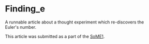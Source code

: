 # Finding_e
A runnable article about a thought experiment which re-discovers the Euler's number.  

This article was submitted as a part of the [SoME1](https://www.3blue1brown.com/blog/some1).
